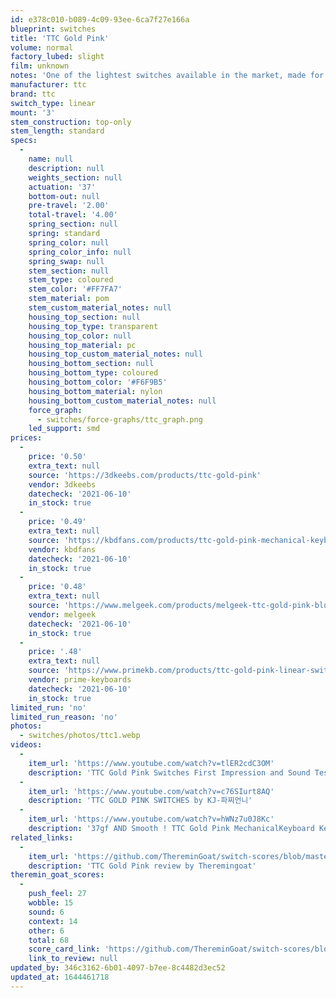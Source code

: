 ```yaml
---
id: e378c010-b089-4c09-93ee-6ca7f27e166a
blueprint: switches
title: 'TTC Gold Pink'
volume: normal
factory_lubed: slight
film: unknown
notes: 'One of the lightest switches available in the market, made for light-handed users.'
manufacturer: ttc
brand: ttc
switch_type: linear
mount: '3'
stem_construction: top-only
stem_length: standard
specs:
  -
    name: null
    description: null
    weights_section: null
    actuation: '37'
    bottom-out: null
    pre-travel: '2.00'
    total-travel: '4.00'
    spring_section: null
    spring: standard
    spring_color: null
    spring_color_info: null
    spring_swap: null
    stem_section: null
    stem_type: coloured
    stem_color: '#FF7FA7'
    stem_material: pom
    stem_custom_material_notes: null
    housing_top_section: null
    housing_top_type: transparent
    housing_top_color: null
    housing_top_material: pc
    housing_top_custom_material_notes: null
    housing_bottom_section: null
    housing_bottom_type: coloured
    housing_bottom_color: '#F6F9B5'
    housing_bottom_material: nylon
    housing_bottom_custom_material_notes: null
    force_graph:
      - switches/force-graphs/ttc_graph.png
    led_support: smd
prices:
  -
    price: '0.50'
    extra_text: null
    source: 'https://3dkeebs.com/products/ttc-gold-pink'
    vendor: 3dkeebs
    datecheck: '2021-06-10'
    in_stock: true
  -
    price: '0.49'
    extra_text: null
    source: 'https://kbdfans.com/products/ttc-gold-pink-mechanical-keyboard-switches'
    vendor: kbdfans
    datecheck: '2021-06-10'
    in_stock: true
  -
    price: '0.48'
    extra_text: null
    source: 'https://www.melgeek.com/products/melgeek-ttc-gold-pink-blueish-whtie-mechanical-switches-melgeek-com'
    vendor: melgeek
    datecheck: '2021-06-10'
    in_stock: true
  -
    price: '.48'
    extra_text: null
    source: 'https://www.primekb.com/products/ttc-gold-pink-linear-switch'
    vendor: prime-keyboards
    datecheck: '2021-06-10'
    in_stock: true
limited_run: 'no'
limited_run_reason: 'no'
photos:
  - switches/photos/ttc1.webp
videos:
  -
    item_url: 'https://www.youtube.com/watch?v=tlER2cdC3OM'
    description: 'TTC Gold Pink Switches First Impression and Sound Test (No Lube and Foam) on Keychron K6 by Straubrey TV'
  -
    item_url: 'https://www.youtube.com/watch?v=c76SIurt8AQ'
    description: 'TTC GOLD PINK SWITCHES by KJ-파찌언니'
  -
    item_url: 'https://www.youtube.com/watch?v=hWNz7u0J8Kc'
    description: '37gf AND Smooth ! TTC Gold Pink MechanicalKeyboard KeySwitch by  in外设'
related_links:
  -
    item_url: 'https://github.com/ThereminGoat/switch-scores/blob/master/TTC%20Gold%20Pink.pdf'
    description: 'TTC Gold Pink review by Theremingoat'
theremin_goat_scores:
  -
    push_feel: 27
    wobble: 15
    sound: 6
    context: 14
    other: 6
    total: 68
    score_card_link: 'https://github.com/ThereminGoat/switch-scores/blob/master/TTC%20Gold%20Pink.pdf'
    link_to_review: null
updated_by: 346c3162-6b01-4097-b7ee-8c4482d3ec52
updated_at: 1644461718
---
```

